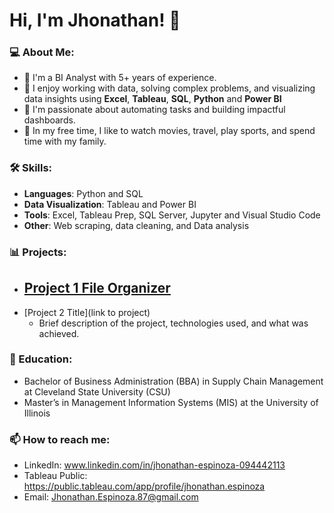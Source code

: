 # Hi, I'm Jhonathan! 👋

### 💻 About Me:
- 🔭 I'm a BI Analyst with 5+ years of experience.
- 🌱 I enjoy working with data, solving complex problems, and visualizing data insights using **Excel**, **Tableau**, **SQL**, **Python** and **Power BI**
- 🚀 I'm passionate about automating tasks and building impactful dashboards.
- 🎯 In my free time, I like to watch movies, travel, play sports, and spend time with my family.

### 🛠️ Skills:
- **Languages**: Python and SQL
- **Data Visualization**: Tableau and Power BI
- **Tools**: Excel, Tableau Prep, SQL Server, Jupyter and Visual Studio Code
- **Other**: Web scraping, data cleaning, and Data analysis

### 📊 Projects:
- [Project 1 File Organizer](https://github.com/DataAnalystandDeveloper/File-Sorter)
  - 
- [Project 2 Title](link to project)
  - Brief description of the project, technologies used, and what was achieved.
    
### 🏅 Education:
- Bachelor of Business Administration (BBA) in Supply Chain Management at Cleveland State University (CSU)
- Master’s in Management Information Systems (MIS) at the University of Illinois

### 📫 How to reach me:
- LinkedIn: www.linkedin.com/in/jhonathan-espinoza-094442113
- Tableau Public: https://public.tableau.com/app/profile/jhonathan.espinoza
- Email: Jhonathan.Espinoza.87@gmail.com

